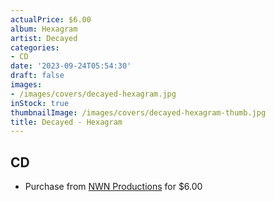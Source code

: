 ```yaml
---
actualPrice: $6.00
album: Hexagram
artist: Decayed
categories:
- CD
date: '2023-09-24T05:54:30'
draft: false
images:
- /images/covers/decayed-hexagram.jpg
inStock: true
thumbnailImage: /images/covers/decayed-hexagram-thumb.jpg
title: Decayed - Hexagram
---
```


## CD
* Purchase from [NWN Productions](http://shop.nwnprod.com/index.php?route=product/product&path=93&product_id=1992&sort=pd.name&order=ASC) for $6.00

